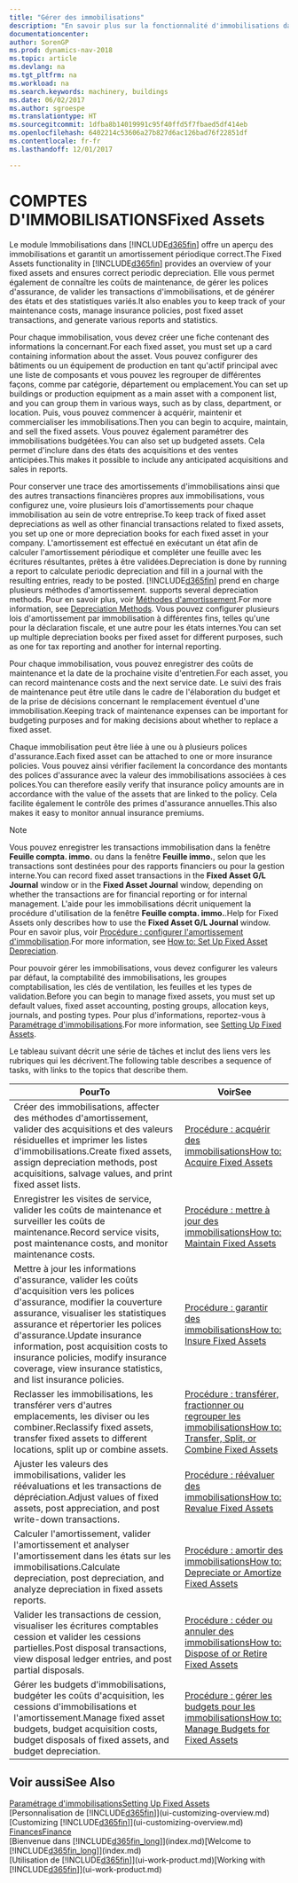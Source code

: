 ```yaml
---
title: "Gérer des immobilisations"
description: "En savoir plus sur la fonctionnalité d'immobilisations dans Dynamics NAV et afficher un aperçu de l'utilisation des immobilisations."
documentationcenter: 
author: SorenGP
ms.prod: dynamics-nav-2018
ms.topic: article
ms.devlang: na
ms.tgt_pltfrm: na
ms.workload: na
ms.search.keywords: machinery, buildings
ms.date: 06/02/2017
ms.author: sgroespe
ms.translationtype: HT
ms.sourcegitcommit: 1dfba8b14019991c95f40ffd5f7fbaed5df414eb
ms.openlocfilehash: 6402214c53606a27b827d6ac126bad76f22851df
ms.contentlocale: fr-fr
ms.lasthandoff: 12/01/2017

---
```

# <a name="fixed-assets"></a><span data-ttu-id="6ceb2-103">COMPTES D'IMMOBILISATIONS</span><span class="sxs-lookup"><span data-stu-id="6ceb2-103">Fixed Assets</span></span>
<span data-ttu-id="6ceb2-104">Le module Immobilisations dans [!INCLUDE[d365fin](includes/d365fin_md.md)] offre un aperçu des immobilisations et garantit un amortissement périodique correct.</span><span class="sxs-lookup"><span data-stu-id="6ceb2-104">The Fixed Assets functionality in [!INCLUDE[d365fin](includes/d365fin_md.md)] provides an overview of your fixed assets and ensures correct periodic depreciation.</span></span> <span data-ttu-id="6ceb2-105">Elle vous permet également de connaître les coûts de maintenance, de gérer les polices d'assurance, de valider les transactions d'immobilisations, et de générer des états et des statistiques variés.</span><span class="sxs-lookup"><span data-stu-id="6ceb2-105">It also enables you to keep track of your maintenance costs, manage insurance policies, post fixed asset transactions, and generate various reports and statistics.</span></span>

<span data-ttu-id="6ceb2-106">Pour chaque immobilisation, vous devez créer une fiche contenant des informations la concernant.</span><span class="sxs-lookup"><span data-stu-id="6ceb2-106">For each fixed asset, you must set up a card containing information about the asset.</span></span> <span data-ttu-id="6ceb2-107">Vous pouvez configurer des bâtiments ou un équipement de production en tant qu'actif principal avec une liste de composants et vous pouvez les regrouper de différentes façons, comme par catégorie, département ou emplacement.</span><span class="sxs-lookup"><span data-stu-id="6ceb2-107">You can set up buildings or production equipment as a main asset with a component list, and you can group them in various ways, such as by class, department, or location.</span></span> <span data-ttu-id="6ceb2-108">Puis, vous pouvez commencer à acquérir, maintenir et commercialiser les immobilisations.</span><span class="sxs-lookup"><span data-stu-id="6ceb2-108">Then you can begin to acquire, maintain, and sell the fixed assets.</span></span> <span data-ttu-id="6ceb2-109">Vous pouvez également paramétrer des immobilisations budgétées.</span><span class="sxs-lookup"><span data-stu-id="6ceb2-109">You can also set up budgeted assets.</span></span> <span data-ttu-id="6ceb2-110">Cela permet d'inclure dans des états des acquisitions et des ventes anticipées.</span><span class="sxs-lookup"><span data-stu-id="6ceb2-110">This makes it possible to include any anticipated acquisitions and sales in reports.</span></span>

<span data-ttu-id="6ceb2-111">Pour conserver une trace des amortissements d'immobilisations ainsi que des autres transactions financières propres aux immobilisations, vous configurez une, voire plusieurs lois d'amortissements pour chaque immobilisation au sein de votre entreprise.</span><span class="sxs-lookup"><span data-stu-id="6ceb2-111">To keep track of fixed asset depreciations as well as other financial transactions related to fixed assets, you set up one or more depreciation books for each fixed asset in your company.</span></span> <span data-ttu-id="6ceb2-112">L'amortissement est effectué en exécutant un état afin de calculer l'amortissement périodique et compléter une feuille avec les écritures résultantes, prêtes à être validées.</span><span class="sxs-lookup"><span data-stu-id="6ceb2-112">Depreciation is done by running a report to calculate periodic depreciation and fill in a journal with the resulting entries, ready to be posted.</span></span> [!INCLUDE[d365fin](includes/d365fin_md.md)]<span data-ttu-id="6ceb2-113"> prend en charge plusieurs méthodes d'amortissement.</span><span class="sxs-lookup"><span data-stu-id="6ceb2-113"> supports several depreciation methods.</span></span> <span data-ttu-id="6ceb2-114">Pour en savoir plus, voir [Méthodes d'amortissement](fa-depreciation-methods.md).</span><span class="sxs-lookup"><span data-stu-id="6ceb2-114">For more information, see [Depreciation Methods](fa-depreciation-methods.md).</span></span> <span data-ttu-id="6ceb2-115">Vous pouvez configurer plusieurs lois d'amortissement par immobilisation à différentes fins, telles qu'une pour la déclaration fiscale, et une autre pour les états internes.</span><span class="sxs-lookup"><span data-stu-id="6ceb2-115">You can set up multiple depreciation books per fixed asset for different purposes, such as one for tax reporting and another for internal reporting.</span></span>

<span data-ttu-id="6ceb2-116">Pour chaque immobilisation, vous pouvez enregistrer des coûts de maintenance et la date de la prochaine visite d'entretien.</span><span class="sxs-lookup"><span data-stu-id="6ceb2-116">For each asset, you can record maintenance costs and the next service date.</span></span> <span data-ttu-id="6ceb2-117">Le suivi des frais de maintenance peut être utile dans le cadre de l'élaboration du budget et de la prise de décisions concernant le remplacement éventuel d'une immobilisation.</span><span class="sxs-lookup"><span data-stu-id="6ceb2-117">Keeping track of maintenance expenses can be important for budgeting purposes and for making decisions about whether to replace a fixed asset.</span></span>

<span data-ttu-id="6ceb2-118">Chaque immobilisation peut être liée à une ou à plusieurs polices d'assurance.</span><span class="sxs-lookup"><span data-stu-id="6ceb2-118">Each fixed asset can be attached to one or more insurance policies.</span></span> <span data-ttu-id="6ceb2-119">Vous pouvez ainsi vérifier facilement la concordance des montants des polices d'assurance avec la valeur des immobilisations associées à ces polices.</span><span class="sxs-lookup"><span data-stu-id="6ceb2-119">You can therefore easily verify that insurance policy amounts are in accordance with the value of the assets that are linked to the policy.</span></span> <span data-ttu-id="6ceb2-120">Cela facilite également le contrôle des primes d'assurance annuelles.</span><span class="sxs-lookup"><span data-stu-id="6ceb2-120">This also makes it easy to monitor annual insurance premiums.</span></span>

> [!NOTE]  
>   <span data-ttu-id="6ceb2-121">Vous pouvez enregistrer les transactions immobilisation dans la fenêtre **Feuille compta. immo.** ou dans la fenêtre **Feuille immo.**, selon que les transactions sont destinées pour des rapports financiers ou pour la gestion interne.</span><span class="sxs-lookup"><span data-stu-id="6ceb2-121">You can record fixed asset transactions in the **Fixed Asset G/L Journal** window or in the **Fixed Asset Journal** window, depending on whether the transactions are for financial reporting or for internal management.</span></span> <span data-ttu-id="6ceb2-122">L'aide pour les immobilisations décrit uniquement la procédure d'utilisation de la fenêtre **Feuille compta. immo.**.</span><span class="sxs-lookup"><span data-stu-id="6ceb2-122">Help for Fixed Assets only describes how to use the **Fixed Asset G/L Journal** window.</span></span> <span data-ttu-id="6ceb2-123">Pour en savoir plus, voir [Procédure : configurer l'amortissement d'immobilisation](fa-how-setup-depreciation.md).</span><span class="sxs-lookup"><span data-stu-id="6ceb2-123">For more information, see [How to: Set Up Fixed Asset Depreciation](fa-how-setup-depreciation.md).</span></span>

<span data-ttu-id="6ceb2-124">Pour pouvoir gérer les immobilisations, vous devez configurer les valeurs par défaut, la comptabilité des immobilisations, les groupes comptabilisation, les clés de ventilation, les feuilles et les types de validation.</span><span class="sxs-lookup"><span data-stu-id="6ceb2-124">Before you can begin to manage fixed assets, you must set up default values, fixed asset accounting, posting groups, allocation keys, journals, and posting types.</span></span> <span data-ttu-id="6ceb2-125">Pour plus d'informations, reportez-vous à [Paramétrage d'immobilisations](fa-setup.md).</span><span class="sxs-lookup"><span data-stu-id="6ceb2-125">For more information, see [Setting Up Fixed Assets](fa-setup.md).</span></span>

<span data-ttu-id="6ceb2-126">Le tableau suivant décrit une série de tâches et inclut des liens vers les rubriques qui les décrivent.</span><span class="sxs-lookup"><span data-stu-id="6ceb2-126">The following table describes a sequence of tasks, with links to the topics that describe them.</span></span>

| <span data-ttu-id="6ceb2-127">Pour</span><span class="sxs-lookup"><span data-stu-id="6ceb2-127">To</span></span> | <span data-ttu-id="6ceb2-128">Voir</span><span class="sxs-lookup"><span data-stu-id="6ceb2-128">See</span></span> |
| --- | --- |
| <span data-ttu-id="6ceb2-129">Créer des immobilisations, affecter des méthodes d'amortissement, valider des acquisitions et des valeurs résiduelles et imprimer les listes d'immobilisations.</span><span class="sxs-lookup"><span data-stu-id="6ceb2-129">Create fixed assets, assign depreciation methods, post acquisitions, salvage values, and print fixed asset lists.</span></span> |[<span data-ttu-id="6ceb2-130">Procédure : acquérir des immobilisations</span><span class="sxs-lookup"><span data-stu-id="6ceb2-130">How to: Acquire Fixed Assets</span></span>](fa-how-acquire.md) |
| <span data-ttu-id="6ceb2-131">Enregistrer les visites de service, valider les coûts de maintenance et surveiller les coûts de maintenance.</span><span class="sxs-lookup"><span data-stu-id="6ceb2-131">Record service visits, post maintenance costs, and monitor maintenance costs.</span></span> |[<span data-ttu-id="6ceb2-132">Procédure : mettre à jour des immobilisations</span><span class="sxs-lookup"><span data-stu-id="6ceb2-132">How to: Maintain Fixed Assets</span></span>](fa-how-maintain.md) |
| <span data-ttu-id="6ceb2-133">Mettre à jour les informations d'assurance, valider les coûts d'acquisition vers les polices d'assurance, modifier la couverture assurance, visualiser les statistiques assurance et répertorier les polices d'assurance.</span><span class="sxs-lookup"><span data-stu-id="6ceb2-133">Update insurance information, post acquisition costs to insurance policies, modify insurance coverage, view insurance statistics, and list insurance policies.</span></span> |[<span data-ttu-id="6ceb2-134">Procédure : garantir des immobilisations</span><span class="sxs-lookup"><span data-stu-id="6ceb2-134">How to: Insure Fixed Assets</span></span>](fa-how-insure.md) |
| <span data-ttu-id="6ceb2-135">Reclasser les immobilisations, les transférer vers d'autres emplacements, les diviser ou les combiner.</span><span class="sxs-lookup"><span data-stu-id="6ceb2-135">Reclassify fixed assets, transfer fixed assets to different locations, split up or combine assets.</span></span> |[<span data-ttu-id="6ceb2-136">Procédure : transférer, fractionner ou regrouper les immobilisations</span><span class="sxs-lookup"><span data-stu-id="6ceb2-136">How to: Transfer, Split, or Combine Fixed Assets</span></span>](fa-how-trans-split-combine.md) |
| <span data-ttu-id="6ceb2-137">Ajuster les valeurs des immobilisations, valider les réévaluations et les transactions de dépréciation.</span><span class="sxs-lookup"><span data-stu-id="6ceb2-137">Adjust values of fixed assets, post appreciation, and post write-down transactions.</span></span> |[<span data-ttu-id="6ceb2-138">Procédure : réévaluer des immobilisations</span><span class="sxs-lookup"><span data-stu-id="6ceb2-138">How to: Revalue Fixed Assets</span></span>](fa-how-revalue.md) |
| <span data-ttu-id="6ceb2-139">Calculer l'amortissement, valider l'amortissement et analyser l'amortissement dans les états sur les immobilisations.</span><span class="sxs-lookup"><span data-stu-id="6ceb2-139">Calculate depreciation, post depreciation, and  analyze depreciation in fixed assets reports.</span></span> |[<span data-ttu-id="6ceb2-140">Procédure : amortir des immobilisations</span><span class="sxs-lookup"><span data-stu-id="6ceb2-140">How to: Depreciate or Amortize Fixed Assets</span></span>](fa-how-depreciate-amortize.md) |
| <span data-ttu-id="6ceb2-141">Valider les transactions de cession, visualiser les écritures comptables cession et valider les cessions partielles.</span><span class="sxs-lookup"><span data-stu-id="6ceb2-141">Post disposal transactions, view disposal ledger entries, and post partial disposals.</span></span> |[<span data-ttu-id="6ceb2-142">Procédure : céder ou annuler des immobilisations</span><span class="sxs-lookup"><span data-stu-id="6ceb2-142">How to: Dispose of or Retire Fixed Assets</span></span>](fa-how-dispose-retire.md) |
| <span data-ttu-id="6ceb2-143">Gérer les budgets d'immobilisations, budgéter les coûts d'acquisition, les cessions d'immobilisations et l'amortissement.</span><span class="sxs-lookup"><span data-stu-id="6ceb2-143">Manage fixed asset budgets, budget acquisition costs, budget disposals of fixed assets, and budget depreciation.</span></span> |[<span data-ttu-id="6ceb2-144">Procédure : gérer les budgets pour les immobilisations</span><span class="sxs-lookup"><span data-stu-id="6ceb2-144">How to: Manage Budgets for Fixed Assets</span></span>](fa-how-manage-budgets.md) |

## <a name="see-also"></a><span data-ttu-id="6ceb2-145">Voir aussi</span><span class="sxs-lookup"><span data-stu-id="6ceb2-145">See Also</span></span>
[<span data-ttu-id="6ceb2-146">Paramétrage d'immobilisations</span><span class="sxs-lookup"><span data-stu-id="6ceb2-146">Setting Up Fixed Assets</span></span>](fa-setup.md)  
<span data-ttu-id="6ceb2-147">[Personnalisation de [!INCLUDE[d365fin](includes/d365fin_md.md)]](ui-customizing-overview.md)</span><span class="sxs-lookup"><span data-stu-id="6ceb2-147">[Customizing [!INCLUDE[d365fin](includes/d365fin_md.md)]](ui-customizing-overview.md)</span></span>  
[<span data-ttu-id="6ceb2-148">Finances</span><span class="sxs-lookup"><span data-stu-id="6ceb2-148">Finance</span></span>](finance.md)  
<span data-ttu-id="6ceb2-149">[Bienvenue dans [!INCLUDE[d365fin_long](includes/d365fin_long_md.md)]](index.md)</span><span class="sxs-lookup"><span data-stu-id="6ceb2-149">[Welcome to [!INCLUDE[d365fin_long](includes/d365fin_long_md.md)]](index.md)</span></span>  
<span data-ttu-id="6ceb2-150">[Utilisation de [!INCLUDE[d365fin](includes/d365fin_md.md)]](ui-work-product.md)</span><span class="sxs-lookup"><span data-stu-id="6ceb2-150">[Working with [!INCLUDE[d365fin](includes/d365fin_md.md)]](ui-work-product.md)</span></span>

